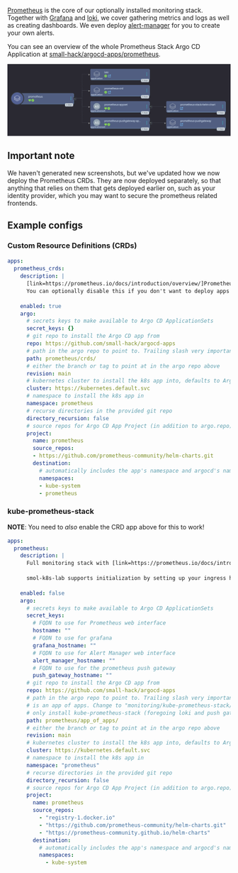 [Prometheus](https://prometheus.io/docs/introduction/overview/) is the core of our optionally installed monitoring stack. Together with [Grafana](https://grafana.com/) and [loki](https://grafana.com/oss/loki/), we cover gathering metrics and logs as well as creating dashboards. We even deploy [alert-manager](https://prometheus.io/docs/alerting/latest/alertmanager/) for you to create your own alerts.

You can see an overview of the whole Prometheus Stack Argo CD Application at [small-hack/argocd-apps/prometheus](https://github.com/small-hack/argocd-apps/tree/main/prometheus).

<a href="../../assets/images/screenshots/prometheus_screenshot.png">
<img src="../../assets/images/screenshots/prometheus_screenshot.png" alt="screenshot of the Argo CD web interface showing the prometheus app of apps which includes the following children: loki, prometheus-crd, prometheus-appset, prometheus-pushgateway-appset">
</a>

## Important note

We haven't generated new screenshots, but we've updated how we now deploy the Prometheus CRDs. They are now deployed separately, so that anything that relies on them that gets deployed earlier on, such as your identity provider, which you may want to secure the prometheus related frontends.

## Example configs

### Custom Resource Definitions (CRDs)

```yaml
apps:
  prometheus_crds:
    description: |
      [link=https://prometheus.io/docs/introduction/overview/]Prometheus[/link] CRDs to start with.
      You can optionally disable this if you don't want to deploy apps with metrics.

    enabled: true
    argo:
      # secrets keys to make available to Argo CD ApplicationSets
      secret_keys: {}
      # git repo to install the Argo CD app from
      repo: https://github.com/small-hack/argocd-apps
      # path in the argo repo to point to. Trailing slash very important!
      path: prometheus/crds/
      # either the branch or tag to point at in the argo repo above
      revision: main
      # kubernetes cluster to install the k8s app into, defaults to Argo CD default
      cluster: https://kubernetes.default.svc
      # namespace to install the k8s app in
      namespace: prometheus
      # recurse directories in the provided git repo
      directory_recursion: false
      # source repos for Argo CD App Project (in addition to argo.repo)
      project:
        name: prometheus
        source_repos:
        - https://github.com/prometheus-community/helm-charts.git
        destination:
          # automatically includes the app's namespace and argocd's namespace
          namespaces:
          - kube-system
          - prometheus
```

### kube-prometheus-stack

**NOTE**: You need to *also* enable the CRD app above for this to work!

```yaml
apps:
  prometheus:
    description: |
      Full monitoring stack with [link=https://prometheus.io/docs/introduction/overview/]Prometheus[/link], grafana, loki, and alert manager.

      smol-k8s-lab supports initialization by setting up your ingress hostnames.

    enabled: false
    argo:
      # secrets keys to make available to Argo CD ApplicationSets
      secret_keys:
        # FQDN to use for Prometheus web interface
        hostname: ""
        # FQDN to use for grafana
        grafana_hostname: ""
        # FQDN to use for Alert Manager web interface
        alert_manager_hostname: ""
        # FQDN to use for the prometheus push gateway
        push_gateway_hostname: ""
      # git repo to install the Argo CD app from
      repo: https://github.com/small-hack/argocd-apps
      # path in the argo repo to point to. Trailing slash very important! This
      # is an app of apps. Change to "monitoring/kube-prometheus-stack/" to
      # only install kube-prometheus-stack (foregoing loki and push gateway)
      path: prometheus/app_of_apps/
      # either the branch or tag to point at in the argo repo above
      revision: main
      # kubernetes cluster to install the k8s app into, defaults to Argo CD default
      cluster: https://kubernetes.default.svc
      # namespace to install the k8s app in
      namespace: "prometheus"
      # recurse directories in the provided git repo
      directory_recursion: false
      # source repos for Argo CD App Project (in addition to argo.repo)
      project:
        name: prometheus
        source_repos:
          - "registry-1.docker.io"
          - "https://github.com/prometheus-community/helm-charts.git"
          - "https://prometheus-community.github.io/helm-charts"
        destination:
          # automatically includes the app's namespace and argocd's namespace
          namespaces:
            - kube-system
```
